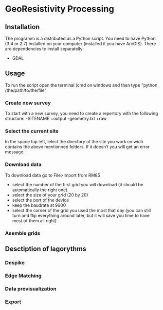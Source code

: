 # GeoResistivity Processing

## Installation

The programm is a distributed as a Python script. You need to have Python (3.4 or 2.7) installed on your computer (installed if you have ArcGIS).
There are dependencies to install separatelly:
- GDAL

## Usage
To run the script open the terminal (cmd on windows and then type "python /the/path/to/the/file"

### Create new survey
To start with a new survey, you need to create a repertory with the following structure:
-SITENAME
  +output
    -geometry.txt
  +raw

### Select the current site
In the space top left, lelect the directory of the site you work on wich contains the above mentionned folders. If it doesn't you will get an error message.

### Download data
To download data go to File>Import from RM85
  - select the number of the first grid you will download (it should be automatically the right one).
  - select the size of your grid (20 by 20)
  - select the port of the device
  - keep the baudrate at 9600
  - select the corner of the grid you used the most that day (you can still turn and flip everything around later, but it will save you time to have most of them all right)
  
###  Asemble grids

## Desctiption of lagorythms

### Despike

### Edge Matching

### Data previsualization

### Export

